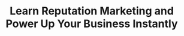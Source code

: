 ---
layout:   certificate
title:    "Learn Reputation Marketing and Power Up Your Business Instantly"
slug:     reputationmarketing
category: bitdegree
issuer:   "BitDegree"
---